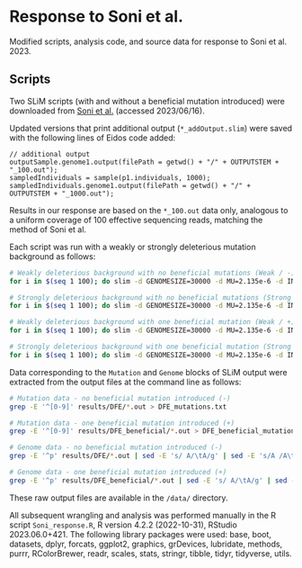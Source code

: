 # Response to Soni et al.
Modified scripts, analysis code, and source data for response to Soni et al. 2023.

## Scripts

Two SLiM scripts (with and without a beneficial mutation introduced) were downloaded from [Soni et al.](https://github.com/vivaksoni/Gu_etal_2023_response/tree/main/scripts) (accessed 2023/06/16).

Updated versions that print additional output (`*_addOutput.slim`) were saved with the following lines of Eidos code added:

```eidos
// additional output
outputSample.genome1.output(filePath = getwd() + "/" + OUTPUTSTEM + "_100.out");
sampledIndividuals = sample(p1.individuals, 1000);
sampledIndividuals.genome1.output(filePath = getwd() + "/" + OUTPUTSTEM + "_1000.out");
```

Results in our response are based on the `*_100.out` data only, analogous to a uniform coverage of 100 effective sequencing reads, matching the method of Soni et al.

Each script was run with a weakly or strongly deleterious mutation background as follows:

```bash
# Weakly deleterious background with no beneficial mutations (Weak / -)
for i in $(seq 1 100); do slim -d GENOMESIZE=30000 -d MU=2.135e-6 -d INIT=1 -d K=1e5 -d REPRO=1 -d RUNTIME=168 -d R=5.5e-5 -d XI=0 -d BURSTN=100 -d "OUTPUTSTEM='results/DFE/DFE1_rep$i'" -d d_f0=0.1 -d d_f1=0.7 -d d_f2=0.1 -d d_f3=0.1 -d simID="$i" sc2_DFE_addOutput.slim > results/DFE/DFE1_rep${i}.log; done;

# Strongly deleterious background with no beneficial mutations (Strong / -)
for i in $(seq 1 100); do slim -d GENOMESIZE=30000 -d MU=2.135e-6 -d INIT=1 -d K=1e5 -d REPRO=1 -d RUNTIME=168 -d R=5.5e-5 -d XI=0 -d BURSTN=100 -d "OUTPUTSTEM='results/DFE/DFE2_rep$i'" -d d_f0=0.1 -d d_f1=0.1 -d d_f2=0.1 -d d_f3=0.7 -d simID="$i" sc2_DFE_addOutput.slim > results/DFE/DFE2_rep${i}.log; done;

# Weakly deleterious background with one beneficial mutation (Weak / +)
for i in $(seq 1 100); do slim -d GENOMESIZE=30000 -d MU=2.135e-6 -d INIT=1 -d K=1e5 -d REPRO=1 -d RUNTIME=168 -d R=5.5e-5 -d XI=0 -d BURSTN=100 -d "OUTPUTSTEM='results/DFE_beneficial/DFE1_rep$i'" -d d_f0=0.1 -d d_f1=0.7 -d d_f2=0.1 -d d_f3=0.1 -d simID="$i" sc2_DFE_beneficial_addOutput.slim > results/DFE_beneficial/DFE1_rep${i}.log; done;

# Strongly deleterious background with one beneficial mutation (Strong / +)
for i in $(seq 1 100); do slim -d GENOMESIZE=30000 -d MU=2.135e-6 -d INIT=1 -d K=1e5 -d REPRO=1 -d RUNTIME=168 -d R=5.5e-5 -d XI=0 -d BURSTN=100 -d "OUTPUTSTEM='results/DFE_beneficial/DFE2_rep$i'" -d d_f0=0.1 -d d_f1=0.1 -d d_f2=0.1 -d d_f3=0.7 -d simID="$i" sc2_DFE_beneficial_addOutput.slim > results/DFE_beneficial/DFE2_rep${i}.log; done;
```

Data corresponding to the `Mutation` and `Genome` blocks of SLiM output were extracted from the output files at the command line as follows:

```bash
# Mutation data - no beneficial mutation introduced (-)
grep -E '^[0-9]' results/DFE/*.out > DFE_mutations.txt

# Mutation data - one beneficial mutation introduced (+)
grep -E '^[0-9]' results/DFE_beneficial/*.out > DFE_beneficial_mutations.txt

# Genome data - no beneficial mutation introduced (-)
grep -E '^p' results/DFE/*.out | sed -E 's/ A/\tA/g' | sed -E 's/A /A\t/g' | sed -E 's/ /,/g' > DFE_genomes.txt

# Genome data - one beneficial mutation introduced (+)
grep -E '^p' results/DFE_beneficial/*.out | sed -E 's/ A/\tA/g' | sed -E 's/A /A\t/g' | sed -E 's/ /,/g' > DFE_beneficial_genomes.txt
```

These raw output files are available in the `/data/` directory.

All subsequent wrangling and analysis was performed manually in the R script `Soni_response.R`, R version 4.2.2 (2022-10-31), RStudio 2023.06.0+421. The following library packages were used: base, boot, datasets, dplyr, forcats, ggplot2, graphics, grDevices, lubridate, methods, purrr, RColorBrewer, readr, scales, stats, stringr, tibble, tidyr, tidyverse, utils.
